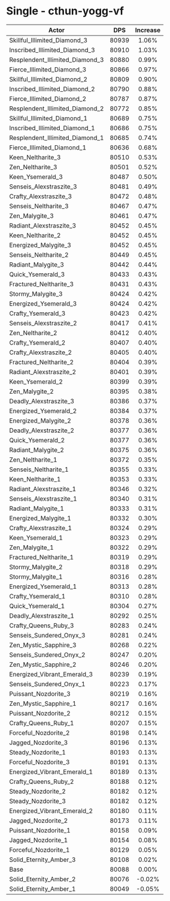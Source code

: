 # Single - cthun-yogg-vf
| Actor | DPS | Increase |
|---|:---:|:---:|
|Skillful_Illimited_Diamond_3|80939|1.06%|
|Inscribed_Illimited_Diamond_3|80910|1.03%|
|Resplendent_Illimited_Diamond_3|80880|0.99%|
|Fierce_Illimited_Diamond_3|80866|0.97%|
|Skillful_Illimited_Diamond_2|80809|0.90%|
|Inscribed_Illimited_Diamond_2|80790|0.88%|
|Fierce_Illimited_Diamond_2|80787|0.87%|
|Resplendent_Illimited_Diamond_2|80772|0.85%|
|Skillful_Illimited_Diamond_1|80689|0.75%|
|Inscribed_Illimited_Diamond_1|80686|0.75%|
|Resplendent_Illimited_Diamond_1|80685|0.74%|
|Fierce_Illimited_Diamond_1|80636|0.68%|
|Keen_Neltharite_3|80510|0.53%|
|Zen_Neltharite_3|80501|0.52%|
|Keen_Ysemerald_3|80487|0.50%|
|Senseis_Alexstraszite_3|80481|0.49%|
|Crafty_Alexstraszite_3|80472|0.48%|
|Senseis_Neltharite_3|80467|0.47%|
|Zen_Malygite_3|80461|0.47%|
|Radiant_Alexstraszite_3|80452|0.45%|
|Keen_Neltharite_2|80452|0.45%|
|Energized_Malygite_3|80452|0.45%|
|Senseis_Neltharite_2|80449|0.45%|
|Radiant_Malygite_3|80442|0.44%|
|Quick_Ysemerald_3|80433|0.43%|
|Fractured_Neltharite_3|80431|0.43%|
|Stormy_Malygite_3|80424|0.42%|
|Energized_Ysemerald_3|80424|0.42%|
|Crafty_Ysemerald_3|80423|0.42%|
|Senseis_Alexstraszite_2|80417|0.41%|
|Zen_Neltharite_2|80412|0.40%|
|Crafty_Ysemerald_2|80407|0.40%|
|Crafty_Alexstraszite_2|80405|0.40%|
|Fractured_Neltharite_2|80404|0.39%|
|Radiant_Alexstraszite_2|80401|0.39%|
|Keen_Ysemerald_2|80399|0.39%|
|Zen_Malygite_2|80395|0.38%|
|Deadly_Alexstraszite_3|80386|0.37%|
|Energized_Ysemerald_2|80384|0.37%|
|Energized_Malygite_2|80378|0.36%|
|Deadly_Alexstraszite_2|80377|0.36%|
|Quick_Ysemerald_2|80377|0.36%|
|Radiant_Malygite_2|80375|0.36%|
|Zen_Neltharite_1|80372|0.35%|
|Senseis_Neltharite_1|80355|0.33%|
|Keen_Neltharite_1|80353|0.33%|
|Radiant_Alexstraszite_1|80346|0.32%|
|Senseis_Alexstraszite_1|80340|0.31%|
|Radiant_Malygite_1|80333|0.31%|
|Energized_Malygite_1|80332|0.30%|
|Crafty_Alexstraszite_1|80324|0.29%|
|Keen_Ysemerald_1|80323|0.29%|
|Zen_Malygite_1|80322|0.29%|
|Fractured_Neltharite_1|80319|0.29%|
|Stormy_Malygite_2|80318|0.29%|
|Stormy_Malygite_1|80316|0.28%|
|Energized_Ysemerald_1|80313|0.28%|
|Crafty_Ysemerald_1|80310|0.28%|
|Quick_Ysemerald_1|80304|0.27%|
|Deadly_Alexstraszite_1|80292|0.25%|
|Crafty_Queens_Ruby_3|80283|0.24%|
|Senseis_Sundered_Onyx_3|80281|0.24%|
|Zen_Mystic_Sapphire_3|80268|0.22%|
|Senseis_Sundered_Onyx_2|80247|0.20%|
|Zen_Mystic_Sapphire_2|80246|0.20%|
|Energized_Vibrant_Emerald_3|80239|0.19%|
|Senseis_Sundered_Onyx_1|80223|0.17%|
|Puissant_Nozdorite_3|80219|0.16%|
|Zen_Mystic_Sapphire_1|80217|0.16%|
|Puissant_Nozdorite_2|80212|0.15%|
|Crafty_Queens_Ruby_1|80207|0.15%|
|Forceful_Nozdorite_2|80198|0.14%|
|Jagged_Nozdorite_3|80196|0.13%|
|Steady_Nozdorite_1|80193|0.13%|
|Forceful_Nozdorite_3|80191|0.13%|
|Energized_Vibrant_Emerald_1|80189|0.13%|
|Crafty_Queens_Ruby_2|80188|0.12%|
|Steady_Nozdorite_2|80182|0.12%|
|Steady_Nozdorite_3|80182|0.12%|
|Energized_Vibrant_Emerald_2|80180|0.11%|
|Jagged_Nozdorite_2|80173|0.11%|
|Puissant_Nozdorite_1|80158|0.09%|
|Jagged_Nozdorite_1|80154|0.08%|
|Forceful_Nozdorite_1|80129|0.05%|
|Solid_Eternity_Amber_3|80108|0.02%|
|Base|80088|0.00%|
|Solid_Eternity_Amber_2|80076|-0.02%|
|Solid_Eternity_Amber_1|80049|-0.05%|
